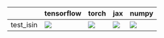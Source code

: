 |           | tensorflow                                                                                                                                                                         | torch                                                                                                                                                                              | jax                                                                                                                                                                                | numpy                                                                                                                                                                                  |
|:----------|:-----------------------------------------------------------------------------------------------------------------------------------------------------------------------------------|:-----------------------------------------------------------------------------------------------------------------------------------------------------------------------------------|:-----------------------------------------------------------------------------------------------------------------------------------------------------------------------------------|:---------------------------------------------------------------------------------------------------------------------------------------------------------------------------------------|
| test_isin | <a href="https://github.com/unifyai/ivy/actions/runs/4520522212/jobs/7961695408" rel="noopener noreferrer" target="_blank"><img src=https://img.shields.io/badge/-failure-red></a> | <a href="https://github.com/unifyai/ivy/actions/runs/4494674430/jobs/7907448086" rel="noopener noreferrer" target="_blank"><img src=https://img.shields.io/badge/-failure-red></a> | <a href="https://github.com/unifyai/ivy/actions/runs/4520522212/jobs/7961693889" rel="noopener noreferrer" target="_blank"><img src=https://img.shields.io/badge/-failure-red></a> | <a href="https://github.com/unifyai/ivy/actions/runs/4520522212/jobs/7961695084" rel="noopener noreferrer" target="_blank"><img src=https://img.shields.io/badge/-success-success></a> |